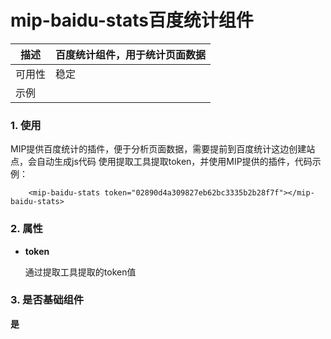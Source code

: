 # mip-baidu-stats百度统计组件
    
描述|百度统计组件，用于统计页面数据
----|----
可用性|稳定
示例|

### 1. 使用

MIP提供百度统计的插件，便于分析页面数据，需要提前到百度统计这边创建站点，会自动生成js代码
使用提取工具提取token，并使用MIP提供的插件，代码示例：

```
    <mip-baidu-stats token="02890d4a309827eb62bc3335b2b28f7f"></mip-baidu-stats>
```

### 2. 属性

- **token**

	通过提取工具提取的token值
	
### 3. 是否基础组件

**是**